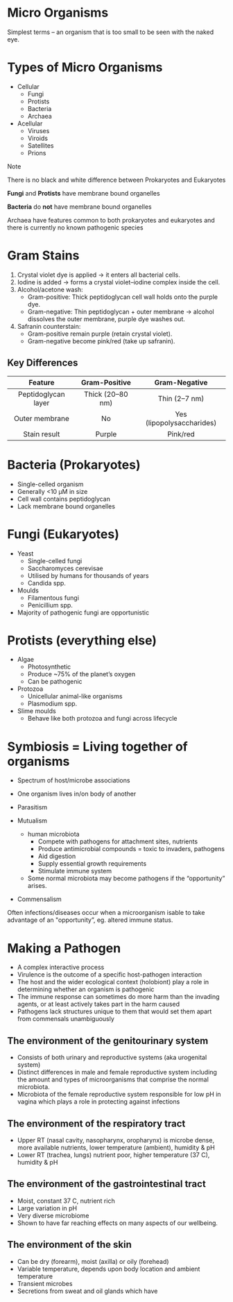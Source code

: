 # Micro Organisms

Simplest terms – an organism that is too small to be seen with the naked eye.

# Types of Micro Organisms

- Cellular
  - Fungi
  - Protists
  - Bacteria
  - Archaea
- Acellular
  - Viruses
  - Viroids
  - Satellites
  - Prions

> [!NOTE]
> There is no black and white difference between Prokaryotes and Eukaryotes

**Fungi** and **Protists** have membrane bound organelles

**Bacteria** do **not** have membrane bound organelles

Archaea have features common to both prokaryotes and eukaryotes and there is currently
no known pathogenic species

# Gram Stains

1. Crystal violet dye is applied → it enters all bacterial cells.
2. Iodine is added → forms a crystal violet–iodine complex inside the cell.
3. Alcohol/acetone wash:
   - Gram-positive: Thick peptidoglycan cell wall holds onto the purple dye.
   - Gram-negative: Thin peptidoglycan + outer membrane → alcohol dissolves the
     outer membrane, purple dye washes out.
4. Safranin counterstain:
   - Gram-positive remain purple (retain crystal violet).
   - Gram-negative become pink/red (take up safranin).

## Key Differences

|       Feature       |  Gram-Positive   |       Gram-Negative       |
| :-----------------: | :--------------: | :-----------------------: |
| Peptidoglycan layer | Thick (20–80 nm) |       Thin (2–7 nm)       |
|   Outer membrane    |        No        | Yes (lipopolysaccharides) |
|    Stain result     |      Purple      |         Pink/red          |

# Bacteria (Prokaryotes)

- Single-celled organism
- Generally <10 μM in size
- Cell wall contains peptidoglycan
- Lack membrane bound organelles

# Fungi (Eukaryotes)

- Yeast
  - Single-celled fungi
  - Saccharomyces cerevisae
  - Utilised by humans for thousands of years
  - Candida spp.
- Moulds
  - Filamentous fungi
  - Penicillium spp.
- Majority of pathogenic fungi are opportunistic

# Protists (everything else)

- Algae
  - Photosynthetic
  - Produce ~75% of the planet’s oxygen
  - Can be pathogenic
- Protozoa
  - Unicellular animal-like organisms
  - Plasmodium spp.
- Slime moulds
  - Behave like both protozoa and fungi across lifecycle

# Symbiosis = Living together of organisms

- Spectrum of host/microbe associations
- One organism lives in/on body of another

- Parasitism
- Mutualism
  - human microbiota
    - Compete with pathogens for attachment sites, nutrients
    - Produce antimicrobial compounds = toxic to invaders, pathogens
    - Aid digestion
    - Supply essential growth requirements
    - Stimulate immune system
  - Some normal microbiota may become pathogens if the “opportunity” arises.
- Commensalism

Often infections/diseases occur when a microorganism isable to take advantage of an
"opportunity”, eg. altered immune status.

# Making a Pathogen

- A complex interactive process
- Virulence is the outcome of a specific host-pathogen interaction
- The host and the wider ecological context (holobiont) play a role in determining
  whether an organism is pathogenic
- The immune response can sometimes do more harm than the invading agents, or at least
  actively takes part in the harm caused
- Pathogens lack structures unique to them that would set them apart from commensals
  unambiguously

## The environment of the genitourinary system

- Consists of both urinary and reproductive systems (aka urogenital system)
- Distinct differences in male and female reproductive system including the amount
  and types of microorganisms that comprise the normal microbiota.
- Microbiota of the female reproductive system responsible for low pH in vagina
  which plays a role in protecting against infections

## The environment of the respiratory tract

- Upper RT (nasal cavity, nasopharynx, oropharynx) is microbe dense, more available
  nutrients, lower temperature (ambient), humidity & pH
- Lower RT (trachea, lungs) nutrient poor, higher temperature (37 C), humidity & pH

## The environment of the gastrointestinal tract

- Moist, constant 37 C, nutrient rich
- Large variation in pH
- Very diverse microbiome
- Shown to have far reaching effects on many aspects of our wellbeing.

## The environment of the skin

- Can be dry (forearm), moist (axilla) or oily (forehead)
- Variable temperature, depends upon body location and ambient temperature
- Transient microbes
- Secretions from sweat and oil glands which have
